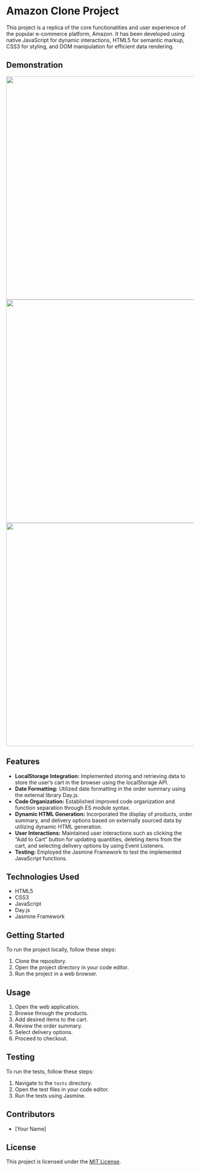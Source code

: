 # Amazon Clone Project

This project is a replica of the core functionalities and user experience of the popular e-commerce platform, Amazon. It has been developed using native JavaScript for dynamic interactions, HTML5 for semantic markup, CSS3 for styling, and DOM manipulation for efficient data rendering.

## Demonstration
<img src="https://github.com/asapbarboskin/amazon-clone/assets/108778975/380e4d4c-9359-4125-81cb-500582be26c4" width="600">
<img src="https://github.com/asapbarboskin/amazon-clone/assets/108778975/e3e01bb6-7868-4926-9d15-bdfaec30547c" width="600">
<img src="https://github.com/asapbarboskin/amazon-clone/assets/108778975/010f148c-0348-4966-8254-b2a6ebbc0ebd" width="600">

## Features

- **LocalStorage Integration:** Implemented storing and retrieving data to store the user’s cart in the browser using the localStorage API.
- **Date Formatting:** Utilized date formatting in the order summary using the external library Day.js.
- **Code Organization:** Established improved code organization and function separation through ES module syntax.
- **Dynamic HTML Generation:** Incorporated the display of products, order summary, and delivery options based on externally sourced data by utilizing dynamic HTML generation.
- **User Interactions:** Maintained user interactions such as clicking the “Add to Cart” button for updating quantities, deleting items from the cart, and selecting delivery options by using Event Listeners.
- **Testing:** Employed the Jasmine Framework to test the implemented JavaScript functions.

## Technologies Used

- HTML5
- CSS3
- JavaScript
- Day.js
- Jasmine Framework

## Getting Started

To run the project locally, follow these steps:

1. Clone the repository.
2. Open the project directory in your code editor.
3. Run the project in a web browser.

## Usage

1. Open the web application.
2. Browse through the products.
3. Add desired items to the cart.
4. Review the order summary.
5. Select delivery options.
6. Proceed to checkout.

## Testing

To run the tests, follow these steps:

1. Navigate to the `tests` directory.
2. Open the test files in your code editor.
3. Run the tests using Jasmine.

## Contributors

- [Your Name]

## License

This project is licensed under the [MIT License](LICENSE).
